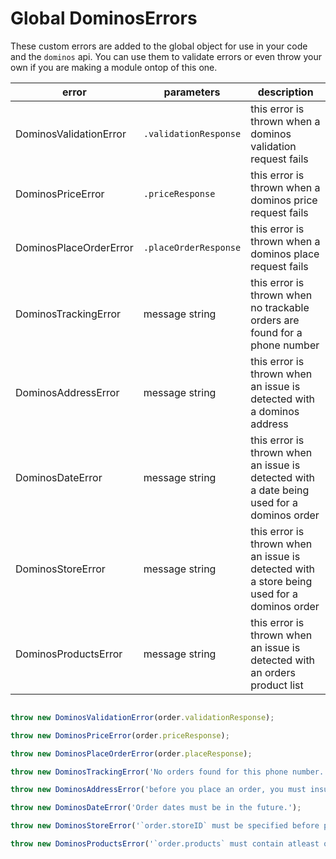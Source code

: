 # Global DominosErrors

These custom errors are added to the global object for use in your code and the `dominos` api. You can use them to validate errors or even throw your own if you are making a module ontop of this one.

|error                  |parameters         |description|
|-----                  |----------         |-----------|
|DominosValidationError |`.validationResponse`|this error is thrown when a dominos validation request fails|
|DominosPriceError      |`.priceResponse`     |this error is thrown when a dominos price request fails|
|DominosPlaceOrderError |`.placeOrderResponse`|this error is thrown when a dominos place request fails|
|DominosTrackingError   |message string       |this error is thrown when no trackable orders are found for a phone number|
|DominosAddressError    |message string       |this error is thrown when an issue is detected with a dominos address|
|DominosDateError       |message string       |this error is thrown when an issue is detected with a date being used for a dominos order|
|DominosStoreError      |message string       |this error is thrown when an issue is detected with a store being used for a dominos order|
|DominosProductsError   |message string       |this error is thrown when an issue is detected with an orders product list|


```js

throw new DominosValidationError(order.validationResponse);

throw new DominosPriceError(order.priceResponse);

throw new DominosPlaceOrderError(order.placeResponse);

throw new DominosTrackingError('No orders found for this phone number.');

throw new DominosAddressError('before you place an order, you must insure `order.address.region` is set');

throw new DominosDateError('Order dates must be in the future.');

throw new DominosStoreError('`order.storeID` must be specified before placing order.');

throw new DominosProductsError('`order.products` must contain atleast one item before placing order.');


```